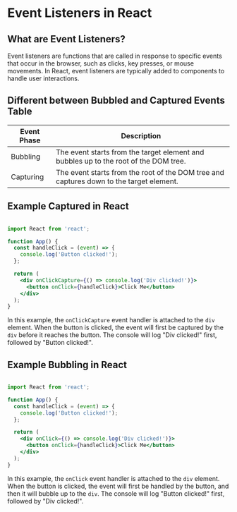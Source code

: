 # Event Listeners in React

## What are Event Listeners?

Event listeners are functions that are called in response to specific events that occur in the browser, such as clicks, key presses, or mouse movements. In React, event listeners are typically added to components to handle user interactions.

## Different between Bubbled and Captured Events Table

| Event Phase | Description                                                                                   |
|-------------|-----------------------------------------------------------------------------------------------|
| Bubbling     | The event starts from the target element and bubbles up to the root of the DOM tree.          |
| Capturing    | The event starts from the root of the DOM tree and captures down to the target element.       |

## Example Captured in React

```jsx

import React from 'react';

function App() {
  const handleClick = (event) => {
    console.log('Button clicked!');
  };

  return (
    <div onClickCapture={() => console.log('Div clicked!')}>
      <button onClick={handleClick}>Click Me</button>
    </div>
  );
}

```

In this example, the `onClickCapture` event handler is attached to the `div` element. When the button is clicked, the event will first be captured by the `div` before it reaches the button. The console will log "Div clicked!" first, followed by "Button clicked!".

## Example Bubbling in React

```jsx

import React from 'react';

function App() {
  const handleClick = (event) => {
    console.log('Button clicked!');
  };

  return (
    <div onClick={() => console.log('Div clicked!')}>
      <button onClick={handleClick}>Click Me</button>
    </div>
  );
}
```

In this example, the `onClick` event handler is attached to the `div` element. When the button is clicked, the event will first be handled by the button, and then it will bubble up to the `div`. The console will log "Button clicked!" first, followed by "Div clicked!".
